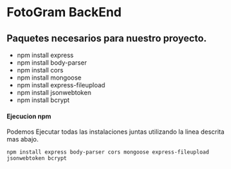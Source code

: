 # FotoGram BackEnd
## Paquetes necesarios para nuestro proyecto.
- npm install express
- npm install body-parser
- npm install cors
- npm install mongoose
- npm install express-fileupload
- npm install jsonwebtoken
- npm install bcrypt

#### Ejecucion npm
Podemos Ejecutar todas las instalaciones juntas utilizando la linea descrita mas abajo.
~~~npm
npm install express body-parser cors mongoose express-fileupload jsonwebtoken bcrypt
~~~